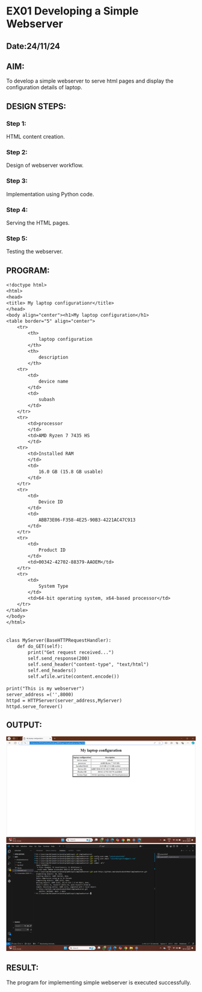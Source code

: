 # EX01 Developing a Simple Webserver
## Date:24/11/24

## AIM:
To develop a simple webserver to serve html pages and display the configuration details of laptop.

## DESIGN STEPS:
### Step 1: 
HTML content creation.

### Step 2:
Design of webserver workflow.

### Step 3:
Implementation using Python code.

### Step 4:
Serving the HTML pages.

### Step 5:
Testing the webserver.

## PROGRAM:
```
<!doctype html>
<html>
<head>
<title> My laptop configurationr</title>
</head>
<body align="center"><h1>My laptop configuration</h1>
<table border="5" align="center">
    <tr>
        <th>
            laptop configuration
        </th>
        <th>
            description
        </th>
    <tr>
        <td>
            device name
        </td>
        <td>
            subash
        </td>
    </tr>
    <tr>
        <td>processor
        </td>
        <td>AMD Ryzen 7 7435 HS
        </td>
    <tr>
        <td>Installed RAM
        </td>
        <td>
            16.0 GB (15.8 GB usable)
        </td>
    </tr>
    <tr>
        <td>
            Device ID
        </td>
        <td>
            ABB73E06-F358-4E25-90B3-4221AC47C913
        </td>
    </tr>
    <tr>
        <td>
            Product ID
        </td>
        <td>00342-42702-88379-AAOEM</td>
    </tr>
    <tr>
        <td>
            System Type
        </td>
        <td>64-bit operating system, x64-based processor</td>
    </tr>
</table>
</body>
</html>


class MyServer(BaseHTTPRequestHandler):
    def do_GET(self):
        print("Get request received...")
        self.send_response(200) 
        self.send_header("content-type", "text/html")       
        self.end_headers()
        self.wfile.write(content.encode())

print("This is my webserver") 
server_address =('',8000)
httpd = HTTPServer(server_address,MyServer)
httpd.serve_forever()
```
## OUTPUT:
![alt text](<Screenshot 2024-11-24 211602.png>)
![alt text](<Screenshot 2024-11-24 211359.png>)
## RESULT:
The program for implementing simple webserver is executed successfully.
